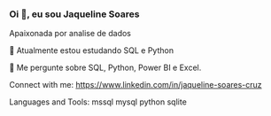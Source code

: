 ### Oi 👋, eu sou Jaqueline Soares ###

Apaixonada por analise de dados

🌱 Atualmente estou estudando SQL e Python

💬 Me pergunte sobre SQL, Python, Power BI e Excel.

Connect with me:
https://www.linkedin.com/in/jaqueline-soares-cruz

Languages and Tools:
mssql mysql python sqlite
